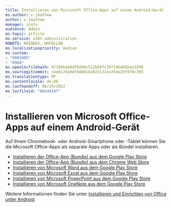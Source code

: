 ```yaml
---
title: Installieren von Microsoft Office-Apps auf einem Android-Gerät
ms.author: v-jmathew
author: v-jmathew
manager: scotv
audience: Admin
ms.topic: article
ms.service: o365-administration
ROBOTS: NOINDEX, NOFOLLOW
ms.localizationpriority: medium
ms.custom:
- "9003905"
- "6960"
ms.openlocfilehash: 07394b4a0d992b0c511bb0fc10714bd45baa1898
ms.sourcegitcommit: c4e8c29a94f840816a023131ea7b4a2bf876c305
ms.translationtype: MT
ms.contentlocale: de-DE
ms.lasthandoff: 06/29/2022
ms.locfileid: "66434167"
---
```

# <a name="install-microsoft-office-apps-on-an-android-device"></a>Installieren von Microsoft Office-Apps auf einem Android-Gerät

Auf Ihrem Chromebook- oder Android-Smartphone oder -Tablet können Sie die Microsoft Office-Apps als separate Apps oder als Bündel installieren.

- [Installieren der Office-App (Bundle) aus dem Google Play Store](https://go.microsoft.com/fwlink/?linkid=2137009)
- [Installieren der Office-App (Bundle) aus dem Chrome Web Store](https://go.microsoft.com/fwlink/?linkid=2137212)
- [Installieren von Microsoft Word aus dem Google Play Store](https://go.microsoft.com/fwlink/?linkid=2136994)
- [Installieren von Microsoft Excel aus dem Google Play Store](https://go.microsoft.com/fwlink/?linkid=2137120)
- [Installieren von Microsoft PowerPoint aus dem Google Play Store](https://go.microsoft.com/fwlink/?linkid=2137121)
- [Installieren von Microsoft OneNote aus dem Google Play Store](https://go.microsoft.com/fwlink/?linkid=2137211)

Weitere Informationen finden Sie unter [Installieren und Einrichten von Office unter Android](https://go.microsoft.com/fwlink/?linkid=2135287).
